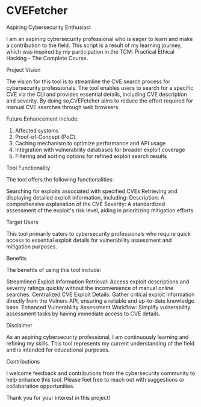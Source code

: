 # CVEFetcher

Aspiring Cybersecurity Enthusiast

I am an aspiring cybersecurity professional who is eager to learn and make a contribution to the field. This script is a result of my learning journey, which was inspired by my participation in the TCM: Practical Ethical Hacking - The Complete Course.

Project Vision

The vision for this tool is to streamline the CVE search process for cybersecurity professionals. The tool enables users to search for a specific CVE via the CLI and provides essential details, including CVE description and severity. By doing so,CVEFetcher aims to reduce the effort required for manual CVE searches through web browsers.

Future Enhancement include:
1. Affected systems
2. Proof-of-Concept (PoC).
3. Caching mechanism to optimize performance and API usage
4. Integration with vulnerability databases for broader exploit coverage
5. Filtering and sorting options for refined exploit search results

Tool Functionality

The tool offers the following functionalities:

Searching for exploits associated with specified CVEs
Retrieving and displaying detailed exploit information, including:
  Description: A comprehensive explanation of the CVE
  Severity: A standardized assessment of the exploit's risk level, aiding in prioritizing mitigation efforts

Target Users

This tool primarily caters to cybersecurity professionals who require quick access to essential exploit details for vulnerability assessment and mitigation purposes.

Benefits

The benefits of using this tool include:

Streamlined Exploit Information Retrieval: Access exploit descriptions and severity ratings quickly without the inconvenience of manual online searches.
Centralized CVE Exploit Details: Gather critical exploit information directly from the Vulners API, ensuring a reliable and up-to-date knowledge base.
Enhanced Vulnerability Assessment Workflow: Simplify vulnerability assessment tasks by having immediate access to CVE details.

Disclaimer

As an aspiring cybersecurity professional, I am continuously learning and refining my skills. This tool represents my current understanding of the field and is intended for educational purposes.

Contributions

I welcome feedback and contributions from the cybersecurity community to help enhance this tool. Please feel free to reach out with suggestions or collaboration opportunities.

Thank you for your interest in this project!

